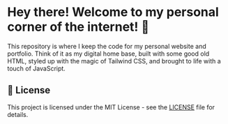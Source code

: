 # Hey there! Welcome to my personal corner of the internet! 👋

This repository is where I keep the code for my personal website and portfolio. Think of it as my digital home base, built with some good old HTML, styled up with the magic of Tailwind CSS, and brought to life with a touch of JavaScript.

## 📄 License

This project is licensed under the MIT License - see the [LICENSE](LICENSE) file for details.
